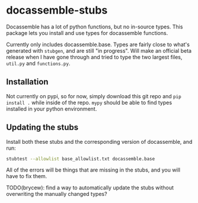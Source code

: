 # docassemble-stubs

Docassemble has a lot of python functions, but no in-source types.
This package lets you install and use types for docassemble functions. 

Currently only includes docassemble.base. Types are fairly close to what's generated
with `stubgen`, and are still "in progress". Will make an official beta
release when I have gone through and tried to type the two largest files,
`util.py` and `functions.py`.

## Installation

Not currently on pypi, so for now, simply download this git repo and `pip install .`
while inside of the repo. `mypy` should be able to find types installed in your python environment.

## Updating the stubs

Install both these stubs and the corresponding version of docassemble, and run:

```bash
stubtest --allowlist base_allowlist.txt docassemble.base
```

All of the errors will be things that are missing in the stubs, and you will have to fix them.

TODO(brycew): find a way to automatically update the stubs without overwriting the manually
changed types?
